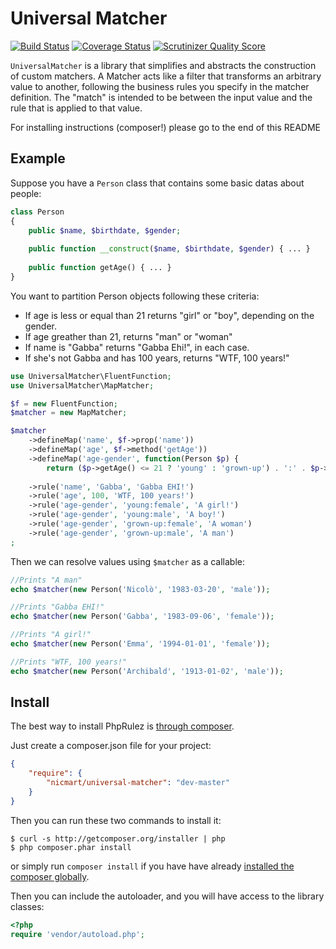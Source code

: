 # Universal Matcher
[![Build Status](https://travis-ci.org/nicmart/UniversalMatcher.png?branch=master)](https://travis-ci.org/nicmart/UniversalMatcher)
[![Coverage Status](https://coveralls.io/repos/nicmart/UniversalMatcher/badge.png?branch=master)](https://coveralls.io/r/nicmart/UniversalMatcher?branch=master)
[![Scrutinizer Quality Score](https://scrutinizer-ci.com/g/nicmart/UniversalMatcher/badges/quality-score.png?s=48823d51d6b85ca07a7321415a2101b9cc071bb7)](https://scrutinizer-ci.com/g/nicmart/UniversalMatcher/)

`UniversalMatcher` is a library that simplifies and abstracts the construction of custom matchers.
A Matcher acts like a filter that transforms an arbitrary value to another, following the business rules you specify
in the matcher definition. The "match" is intended to be between the input value and the rule that is applied to that value.

For installing instructions (composer!) please go to the end of this README

## Example
Suppose you have a `Person` class that contains some basic datas about people:
```php
class Person
{
    public $name, $birthdate, $gender;
    
    public function __construct($name, $birthdate, $gender) { ... }
    
    public function getAge() { ... }
}
```
You want to partition Person objects following these criteria:
 - If age is less or equal than 21 returns "girl" or "boy", depending on the gender.
 - If age greather than 21, returns "man" or "woman"
 - If name is "Gabba" returns "Gabba Ehi!", in each case.
 - If she's not Gabba and has 100 years, returns "WTF, 100 years!"

```php
use UniversalMatcher\FluentFunction;
use UniversalMatcher\MapMatcher;

$f = new FluentFunction;
$matcher = new MapMatcher;

$matcher
    ->defineMap('name', $f->prop('name'))
    ->defineMap('age', $f->method('getAge'))
    ->defineMap('age-gender', function(Person $p) { 
        return ($p->getAge() <= 21 ? 'young' : 'grown-up') . ':' . $p->gender]; })
    
    ->rule('name', 'Gabba', 'Gabba EHI!')
    ->rule('age', 100, 'WTF, 100 years!')
    ->rule('age-gender', 'young:female', 'A girl!')
    ->rule('age-gender', 'young:male', 'A boy!')
    ->rule('age-gender', 'grown-up:female', 'A woman')
    ->rule('age-gender', 'grown-up:male', 'A man')
;
```
Then we can resolve values using `$matcher` as a callable:
```php
//Prints "A man"
echo $matcher(new Person('Nicolò', '1983-03-20', 'male'));

//Prints "Gabba EHI!"
echo $matcher(new Person('Gabba', '1983-09-06', 'female'));

//Prints "A girl!"
echo $matcher(new Person('Emma', '1994-01-01', 'female'));

//Prints "WTF, 100 years!"
echo $matcher(new Person('Archibald', '1913-01-02', 'male'));

```


## Install

The best way to install PhpRulez is [through composer](http://getcomposer.org).

Just create a composer.json file for your project:

```JSON
{
    "require": {
        "nicmart/universal-matcher": "dev-master"
    }
}
```

Then you can run these two commands to install it:

    $ curl -s http://getcomposer.org/installer | php
    $ php composer.phar install

or simply run `composer install` if you have have already [installed the composer globally](http://getcomposer.org/doc/00-intro.md#globally).

Then you can include the autoloader, and you will have access to the library classes:

```php
<?php
require 'vendor/autoload.php';
```

